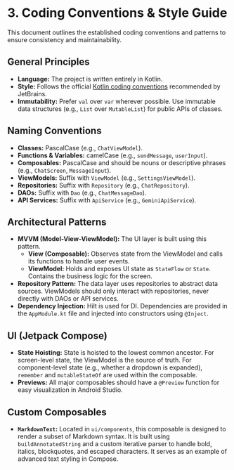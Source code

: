 # 3. Coding Conventions & Style Guide

This document outlines the established coding conventions and patterns to ensure consistency and maintainability.

## General Principles

-   **Language:** The project is written entirely in Kotlin.
-   **Style:** Follows the official [Kotlin coding conventions](https://kotlinlang.org/docs/coding-conventions.html) recommended by JetBrains.
-   **Immutability:** Prefer `val` over `var` wherever possible. Use immutable data structures (e.g., `List` over `MutableList`) for public APIs of classes.

## Naming Conventions

-   **Classes:** PascalCase (e.g., `ChatViewModel`).
-   **Functions & Variables:** camelCase (e.g., `sendMessage`, `userInput`).
-   **Composables:** PascalCase and should be nouns or descriptive phrases (e.g., `ChatScreen`, `MessageInput`).
-   **ViewModels:** Suffix with `ViewModel` (e.g., `SettingsViewModel`).
-   **Repositories:** Suffix with `Repository` (e.g., `ChatRepository`).
-   **DAOs:** Suffix with `Dao` (e.g., `ChatMessageDao`).
-   **API Services:** Suffix with `ApiService` (e.g., `GeminiApiService`).

## Architectural Patterns

-   **MVVM (Model-View-ViewModel):** The UI layer is built using this pattern.
    -   **View (Composable):** Observes state from the ViewModel and calls its functions to handle user events.
    -   **ViewModel:** Holds and exposes UI state as `StateFlow` or `State`. Contains the business logic for the screen.
-   **Repository Pattern:** The data layer uses repositories to abstract data sources. ViewModels should only interact with repositories, never directly with DAOs or API services.
-   **Dependency Injection:** Hilt is used for DI. Dependencies are provided in the `AppModule.kt` file and injected into constructors using `@Inject`.

## UI (Jetpack Compose)

-   **State Hoisting:** State is hoisted to the lowest common ancestor. For screen-level state, the ViewModel is the source of truth. For component-level state (e.g., whether a dropdown is expanded), `remember` and `mutableStateOf` are used within the composable.
-   **Previews:** All major composables should have a `@Preview` function for easy visualization in Android Studio.

## Custom Composables

-   **`MarkdownText`:** Located in `ui/components`, this composable is designed to render a subset of Markdown syntax. It is built using `buildAnnotatedString` and a custom iterative parser to handle bold, italics, blockquotes, and escaped characters. It serves as an example of advanced text styling in Compose.
